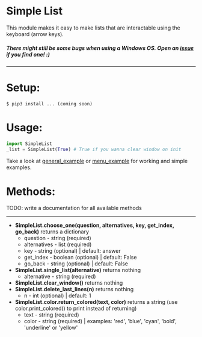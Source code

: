 # Simple List

This module makes it easy to make lists that are interactable using the keyboard (arrow keys). 

##### There might still be some bugs when using a Windows OS. Open an [issue](https://github.com/reynirf/Simple-List/issues) if you find one! :) #####
** **
# Setup:
```
$ pip3 install ... (coming soon)
```

# Usage:

```python
import SimpleList
_list = SimpleList(True) # True if you wanna clear window on init
```

Take a look at [general_example](https://github.com/reynirf/Simple-List/blob/master/general_example.py) or [menu_example](https://github.com/reynirf/Simple-List/blob/master/menu_example.py) for working and simple examples. 


# Methods:
TODO: write a documentation for all available methods
** **
* **SimpleList.choose_one(question, alternatives, key, get_index, go_back)** returns a dictionary
    * question - string (required)
    * alternatives - list (required)
    * key - string (optional) | default: answer
    * get_index - boolean (optional) | default: False
    * go_back - string (optional) | default: False
* **SimpleList.single_list(alternative)** returns nothing
    * alternative - string (required)
* **SimpleList.clear_window()** returns nothing
* **SimpleList.delete_last_lines(n)** returns nothing
    * n - int (optional) | default: 1
* **SimpleList.color.return_colored(text, color)** returns a string (use color.print_colored() to print instead of returning)
    * text - string (required)
    * color - string (required) | examples: 'red', 'blue', 'cyan', 'bold', 'underline' or 'yellow'



